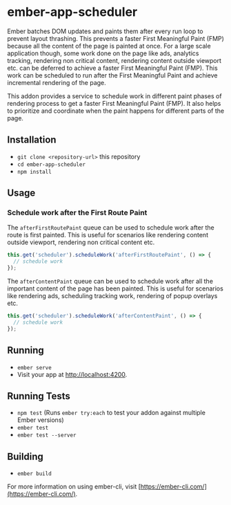 # ember-app-scheduler

Ember batches DOM updates and paints them after every run loop to prevent layout thrashing. This prevents a faster First Meaningful Paint (FMP) because all the content of the page is painted at once. For a large scale application though, some work done on the page like ads, analytics tracking, rendering non critical content, rendering content outside viewport etc. can be deferred to achieve a faster First Meaningful Paint (FMP). This work can be scheduled to run after the First Meaningful Paint and achieve incremental rendering of the page.

This addon provides a service to schedule work in different paint phases of rendering process to get a faster First Meaningful Paint (FMP). It also helps to prioritize and coordinate when the paint happens for different parts of the page.

## Installation

* `git clone <repository-url>` this repository
* `cd ember-app-scheduler`
* `npm install`

## Usage

### Schedule work after the First Route Paint

The `afterFirstRoutePaint` queue can be used to schedule work after the route is first painted. This is useful for scenarios like rendering content outside viewport, rendering non critical content etc.

```javascript
this.get('scheduler').scheduleWork('afterFirstRoutePaint', () => {
  // schedule work
});
```

The `afterContentPaint` queue can be used to schedule work after all the important content of the page has been painted. This is useful for scenarios like rendering ads, scheduling tracking work, rendering of popup overlays etc.

```javascript
this.get('scheduler').scheduleWork('afterContentPaint', () => {
  // schedule work
});
```
## Running

* `ember serve`
* Visit your app at [http://localhost:4200](http://localhost:4200).

## Running Tests

* `npm test` (Runs `ember try:each` to test your addon against multiple Ember versions)
* `ember test`
* `ember test --server`

## Building

* `ember build`

For more information on using ember-cli, visit [https://ember-cli.com/](https://ember-cli.com/).
